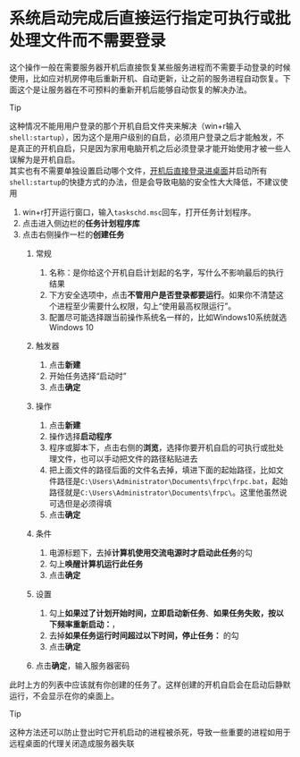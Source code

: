 # 系统启动完成后直接运行指定可执行或批处理文件而不需要登录

这个操作一般在需要服务器开机后直接恢复某些服务进程而不需要手动登录的时候使用，比如应对机房停电后重新开机、自动更新，让之前的服务进程自动恢复。下面这个是让服务器在不可预料的重新开机后能够自动恢复的解决办法。
> [!TIP]
> 这种情况不能用用户登录的那个开机自启文件夹来解决（win+r输入`shell:startup`），因为这个是用户级别的自启，必须用户登录之后才能触发，不是真正的开机自启，只是因为家用电脑开机之后必须登录才能开始使用才被一些人误解为是开机自启。  
> 其实也有不需要单独设置启动哪个文件，[开机后直接登录进桌面](network/windows/startatstartupwithoutlogin.md)并启动所有`shell:startup`的快捷方式的办法，但是会导致电脑的安全性大大降低，不建议使用

1. win+r打开运行窗口，输入`taskschd.msc`回车，打开任务计划程序。
2. 点击进入侧边栏的**任务计划程序库**
3. 点击右侧操作一栏的**创建任务**
   1. 常规
      1. 名称：是你给这个开机自启计划起的名字，写什么不影响最后的执行结果
      2. 下方安全选项中，点击**不管用户是否登录都要运行**。如果你不清楚这个进程至少需要什么权限，勾上“使用最高权限运行”。
      3. 配置尽可能选择跟当前操作系统名一样的，比如Windows10系统就选Windows 10
         
    2. 触发器
        1. 点击**新建**
        2. 开始任务选择“启动时”
        3. 点击**确定**
    3. 操作
        1. 点击**新建**
        2. 操作选择**启动程序**
        3. 程序或脚本下，点击右侧的**浏览**，选择你要开机自启的可执行或批处理文件，也可以手动把文件的路径粘贴进去
        4. 把上面文件的路径后面的文件名去掉，填进下面的起始路径，比如文件路径是`C:\Users\Administrator\Documents\frpc\frpc.bat`，起始路径就是`C:\Users\Administrator\Documents\frpc\`。这里他虽然说可选但是必须得填
        5. 点击**确定**
    4. 条件
        1. 电源标题下，去掉**计算机使用交流电源时才启动此任务**的勾
        2. 勾上**唤醒计算机运行此任务**
        3. 点击**确定**
    5. 设置
        1. 勾上**如果过了计划开始时间，立即启动新任务**、**如果任务失败，按以下频率重新启动：**，
        2. 去掉**如果任务运行时间超过以下时间，停止任务：** 的勾
        3. 点击**确定**
    6. 点击**确定**，输入服务器密码

此时上方的列表中应该就有你创建的任务了。这样创建的开机自启会在启动后静默运行，不会显示在你的桌面上。

> [!TIP]
> 这种方法还可以防止登出时它开机启动的进程被杀死，导致一些重要的进程如用于远程桌面的代理关闭造成服务器失联
  
       

